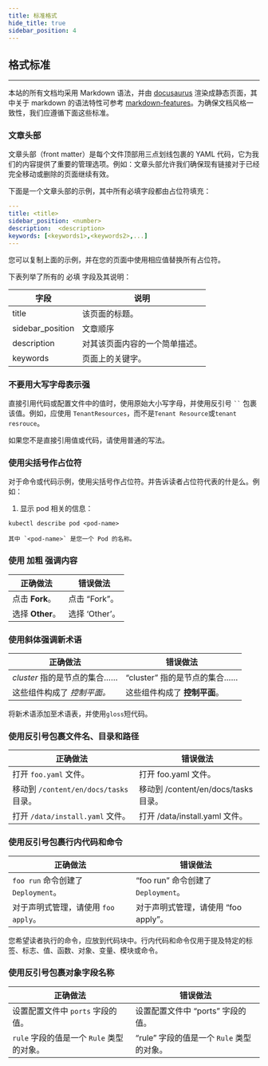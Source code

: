```yaml
---
title: 标准格式
hide_title: true
sidebar_position: 4
---
```


## 格式标准

---

本站的所有文档均采用 Markdown 语法，并由 [docusaurus](https://docusaurus.io) 渲染成静态页面，其中关于 markdown 的语法特性可参考 [markdown-features](https://docusaurus.io/zh-CN/docs/markdown-features)。为确保文档风格一致性，我们应遵循下面这些标准。

### 文章头部

文章头部（front matter）是每个文件顶部用三点划线包裹的 YAML 代码，它为我们的内容提供了重要的管理选项。例如：文章头部允许我们确保现有链接对于已经完全移动或删除的页面继续有效。

下面是一个文章头部的示例，其中所有必填字段都由占位符填充：

```yaml
---
title: <title>
sidebar_position: <number>
description:  <description>
keywords: [<keywords1>,<keywords2>,...]
---
```

您可以复制上面的示例，并在您的页面中使用相应值替换所有占位符。


下表列举了所有的 必填 字段及其说明：


| 字段        | 说明                           |
| ----------- | ------------------------------ |
| title       | 该页面的标题。                 |
| sidebar_position | 文章顺序       |
| description | 对其该页面内容的一个简单描述。 |
| keywords    | 页面上的关键字。               |


### 不要用大写字母表示强

直接引用代码或配置文件中的值时，使用原始大小写字母，并使用反引号 ` `` ` 包裹该值。例如，应使用 `TenantResources`，而不是`Tenant Resource`或`tenant resrouce`。

如果您不是直接引用值或代码，请使用普通的写法。

### 使用尖括号作占位符

对于命令或代码示例，使用尖括号作占位符。并告诉读者占位符代表的什是么。例如：


1. 显示 pod 相关的信息：

```
kubectl describe pod <pod-name>

其中 `<pod-name>` 是您一个 Pod 的名称。
```


### 使用 加粗 强调内容

| 正确做法         | 错误做法       |
| ---------------- | -------------- |
| 点击 **Fork**。  | 点击 “Fork”。  |
| 选择 **Other**。 | 选择 ‘Other’。 |

### 使用斜体强调新术语

| 正确做法                     | 错误做法                      |
| ---------------------------- | ----------------------------- |
| *cluster* 指的是节点的集合…… | “cluster” 指的是节点的集合……  |
| 这些组件构成了 *控制平面。*  | 这些组件构成了 **控制平面**。 |

将新术语添加至术语表，并使用`gloss`短代码。

### 使用反引号包裹文件名、目录和路径

| 正确做法                               | 错误做法                             |
| -------------------------------------- | ------------------------------------ |
| 打开 `foo.yaml` 文件。                 | 打开 foo.yaml 文件。                 |
| 移动到 `/content/en/docs/tasks` 目录。 | 移动到 /content/en/docs/tasks 目录。 |
| 打开 `/data/install.yaml` 文件。       | 打开 /data/install.yaml 文件。       |

### 使用反引号包裹行内代码和命令

| 正确做法                             | 错误做法                             |
| ------------------------------------ | ------------------------------------ |
| `foo run` 命令创建了 `Deployment`。  | “foo run” 命令创建了 `Deployment`。  |
| 对于声明式管理，请使用 `foo apply`。 | 对于声明式管理，请使用 “foo apply”。 |

您希望读者执行的命令，应放到代码块中。行内代码和命令仅用于提及特定的标签、标志、值、函数、对象、变量、模块或命令。

### 使用反引号包裹对象字段名称

| 正确做法                                  | 错误做法                                  |
| ----------------------------------------- | ----------------------------------------- |
| 设置配置文件中 `ports` 字段的值。         | 设置配置文件中 “ports” 字段的值。         |
| `rule` 字段的值是一个 `Rule` 类型的对象。 | “rule” 字段的值是一个 `Rule` 类型的对象。 |
